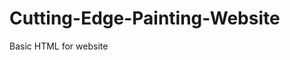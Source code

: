 # Cutting-Edge-Painting-Website
Basic HTML for website
<!DOCTYPE html>
<html>
<head>
<title>First Light Productions</title>
<meta charset="utf-8"/>
